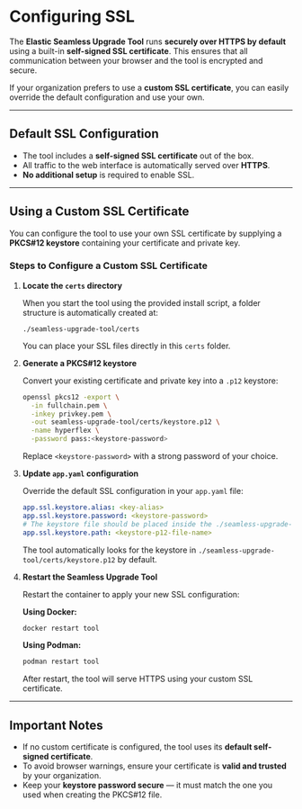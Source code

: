 # Configuring SSL

The **Elastic Seamless Upgrade Tool** runs **securely over HTTPS by default** using a built-in **self-signed SSL
certificate**.
This ensures that all communication between your browser and the tool is encrypted and secure.

If your organization prefers to use a **custom SSL certificate**, you can easily override the default configuration and
use your own.

---

## Default SSL Configuration

* The tool includes a **self-signed SSL certificate** out of the box.
* All traffic to the web interface is automatically served over **HTTPS**.
* **No additional setup** is required to enable SSL.

---

## Using a Custom SSL Certificate

You can configure the tool to use your own SSL certificate by supplying a **PKCS#12 keystore** containing your
certificate and private key.

### Steps to Configure a Custom SSL Certificate

1. **Locate the `certs` directory**

   When you start the tool using the provided install script, a folder structure is automatically created at:

   ```
   ./seamless-upgrade-tool/certs
   ```

   You can place your SSL files directly in this `certs` folder.

2. **Generate a PKCS#12 keystore**

   Convert your existing certificate and private key into a `.p12` keystore:

   ```bash
   openssl pkcs12 -export \
     -in fullchain.pem \
     -inkey privkey.pem \
     -out seamless-upgrade-tool/certs/keystore.p12 \
     -name hyperflex \
     -password pass:<keystore-password>
   ```

   Replace `<keystore-password>` with a strong password of your choice.

3. **Update `app.yaml` configuration**

   Override the default SSL configuration in your `app.yaml` file:

   ```yaml
   app.ssl.keystore.alias: <key-alias>
   app.ssl.keystore.password: <keystore-password>
   # The keystore file should be placed inside the ./seamless-upgrade-tool/certs folder
   app.ssl.keystore.path: <keystore-p12-file-name>
   ```

   The tool automatically looks for the keystore in `./seamless-upgrade-tool/certs/keystore.p12` by default.

4. **Restart the Seamless Upgrade Tool**

   Restart the container to apply your new SSL configuration:

   **Using Docker:**

   ```bash
   docker restart tool
   ```

   **Using Podman:**

   ```bash
   podman restart tool
   ```

   After restart, the tool will serve HTTPS using your custom SSL certificate.

---

## Important Notes

* If no custom certificate is configured, the tool uses its **default self-signed certificate**.
* To avoid browser warnings, ensure your certificate is **valid and trusted** by your organization.
* Keep your **keystore password secure** — it must match the one you used when creating the PKCS#12 file.
